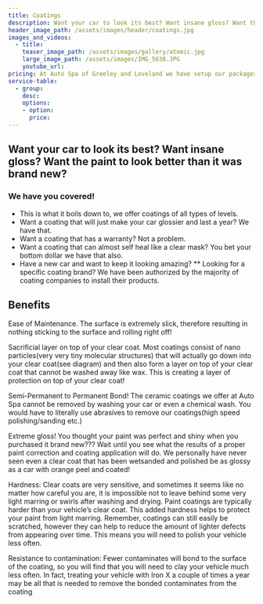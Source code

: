 ```yaml
---
title: Coatings
description: Want your car to look its best? Want insane gloss? Want the paint to look better than it was brand new? We have you covered.
header_image_path: /assets/images/header/coatings.jpg
images_and_videos:
  - title:
    teaser_image_path: /assets/images/gallery/atomic.jpg
    large_image_path: /assets/images/IMG_5638.JPG
    youtube_url:
pricing: At Auto Spa of Greeley and Loveland we have setup our packages and options to try our best to meet everyone’s requirements and needs when it comes to a vehicle coating. We have packages available ranging from a 1 year coating at $299 to a lifetime or even a self healing coating for $2999(depending on vehicle). It’s always best to call or stop in the shop to discuss options and pricing.
service-table:
  - group:  
    desc:
    options:
    - option:
      price:
---
```


## Want your car to look its best? Want insane gloss? Want the paint to look better than it was brand new? 
### We have you covered! 

* This is what it boils down to, we offer coatings of all types of levels. 
* Want a coating that will just make your car glossier and last a year? We have that. 
* Want a coating that has a warranty? Not a problem. 
* Want a coating that can almost self heal like a clear mask? You bet your bottom dollar we have that also. 
* Have a new car and want to keep it looking amazing?
** Looking for a specific coating brand? We have been authorized by the majority of coating companies to install their products.


## Benefits
Ease of Maintenance. The surface is extremely slick, therefore resulting in nothing sticking to the surface and rolling right off!

Sacrificial layer on top of your clear coat. Most coatings consist of nano particles(very very tiny molecular structures) that will actually go down into your clear coat(see diagram) and then also form a layer on top of your clear coat that cannot be washed away like wax. This is creating a layer of protection on top of your clear coat!

Semi-Permanent to Permanent Bond! The ceramic coatings we offer at Auto Spa cannot be removed by washing your car or even a chemical wash. You would have to literally use abrasives to remove our coatings(high speed polishing/sanding etc.)

Extreme gloss! You thought your paint was perfect and shiny when you purchased it brand new??? Wait until you see what the results of a proper paint correction and coating application will do. We personally have never seen even a clear coat that has been wetsanded and polished be as glossy as a car with orange peel and coated!

Hardness: Clear coats are very sensitive, and sometimes it seems like no matter how careful you are, it is impossible not to leave behind some very light marring or swirls after washing and drying.  Paint coatings are typically harder than your vehicle’s clear coat. This added hardness helps to protect your paint from light marring.  Remember, coatings can still easily be scratched, however they can help to reduce the amount of lighter defects from appearing over time.  This means you will need to polish your vehicle less often.

Resistance to contamination: Fewer contaminates will bond to the surface of the coating, so you will find that you will need to clay your vehicle much less often.  In fact, treating your vehicle with Iron X a couple of times a year may be all that is needed to remove the bonded contaminates from the coating
